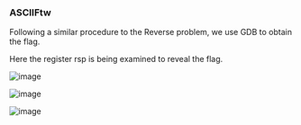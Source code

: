 ### ASCIIFtw

Following a similar procedure to the Reverse problem, we use GDB to obtain the flag. 

Here the register rsp is being examined to reveal the flag.

![image](https://github.com/KarsCode/Cryptonite_PicoCTFTask/assets/117924364/3b22a441-0824-4cb5-9d90-14bcde77b4d2)


![image](https://github.com/KarsCode/Cryptonite_PicoCTFTask/assets/117924364/5bba4176-e365-414c-b2e2-3cfafb841622)


![image](https://github.com/KarsCode/Cryptonite_PicoCTFTask/assets/117924364/2fde5614-3a42-4c1e-afcb-ad184d2b022f)
